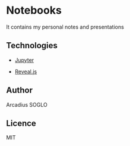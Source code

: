 # Notebooks

It contains my personal notes and presentations

## Technologies 

* [Jupyter](http://jupyter.org/)

* [Reveal.js](https://revealjs.com/)

## Author

Arcadius SOGLO

## Licence

MIT